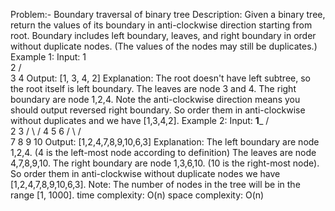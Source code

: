Problem:- Boundary traversal of binary tree
Description: Given a binary tree, return the values of its boundary in anti-clockwise direction starting from root. Boundary includes left boundary, leaves, and right boundary in order without duplicate nodes. (The values of the nodes may still be duplicates.)
Example 1:
Input:
  1
   \
    2
   / \
  3   4
Output: [1, 3, 4, 2]
Explanation:
The root doesn't have left subtree, so the root itself is left boundary.
The leaves are node 3 and 4.
The right boundary are node 1,2,4. Note the anti-clockwise direction means you should output reversed right boundary.
So order them in anti-clockwise without duplicates and we have [1,3,4,2].
Example 2:
Input:
    ____1_____
   /          \
  2            3
 / \          /
4   5        6
   / \      / \
  7   8    9  10
Output: [1,2,4,7,8,9,10,6,3]
Explanation:
The left boundary are node 1,2,4. (4 is the left-most node according to definition)
The leaves are node 4,7,8,9,10.
The right boundary are node 1,3,6,10. (10 is the right-most node).
So order them in anti-clockwise without duplicate nodes we have [1,2,4,7,8,9,10,6,3].
Note:
The number of nodes in the tree will be in the range [1, 1000].
time complexity: O(n)
space complexity: O(n)

